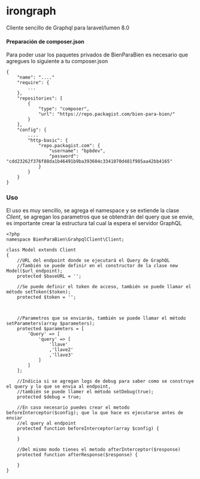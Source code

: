 # irongraph
Cliente sencillo de Graphql para laravel/lumen 8.0

#### Preparación de composer.json
Para poder usar los paquetes privados de BienParaBien es necesario que agregues lo siguiente a tu composer.json

```
{
    "name": "...."
    "require": {
        ...
    },
    "repositories": [
        {
            "type": "composer",
            "url": "https://repo.packagist.com/bien-para-bien/"
        }
    ],
    "config": {
        ....
        "http-basic": {
            "repo.packagist.com": {
                "username": "bpbdev", 
                "password": "cdd23262f376f88da1b46491b9ba393604c3341070d481f985aa42bb4165"
            }
        }
    }
}
```

### Uso

El uso es muy sencillo, se agrega el namespace y se extiende la clase *Client*, se agregan los parametros que se 
obtendrán del query que se envie, es importante crear la estructura tal cual la espera el servidor GraphQL

```
<?php
namespace BienParaBien\GrahpqlClient\Client;

class Model extends Client
{
	//URL del endpoint donde se ejecutará el Query de GraphQL
	//También se puede definir en el constructor de la clase new Model($url_endpoint);
	protected $baseURL = '';

	//Se puede definir el token de acceso, también se puede llamar el método setToken($token);
	protected $token = '';



	//Parametros que se enviarán, también se puede llamar el método setParameters(array $parameters);
	protected $parameters = [
		'Query' => [
			'query' => [
				'llave'
				,'llave2'
				,'llave3'
			]
		]
	];

	//Indicia si se agregan logs de debug para saber como se construye el query y lo que se envia al endpoint,
	//también se puede llamer el método setDebug(true);
	protected $debug = true;

	//En caso necesario puedes crear el metodo beforeInterceptor($config); que lo que hace es ejecutarse antes de enviar
	//el query al endpoint
	protected function beforeInterceptor(array $config) {

	}

	//Del mismo modo tienes el metodo afterInterceptor($response)
	protected function afterResponse($response) {

	}
}
```